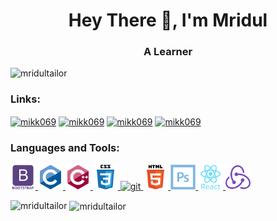<h1 align="center">Hey There 👋, I'm Mridul</h1>
<h3 align="center">A Learner</h3>

<p align="left"> <img src="https://komarev.com/ghpvc/?username=mridultailor&label=Profile%20views&color=0e75b6&style=flat" alt="mridultailor" /> </p>

<h3 align="left">Links:</h3>
<p align="left">
 <a href="https://www.linkedin.com/in/mridul-tailor-0534a4194/" target="blank"><img align="center" src="https://cdn.jsdelivr.net/npm/simple-icons@3.1.0/icons/linkedin.svg" alt="mikk069" height="30" width="40" /></a>
<a href="https://www.codechef.com/users/mikk069" target="blank"><img align="center" src="https://cdn.jsdelivr.net/npm/simple-icons@3.1.0/icons/codechef.svg" alt="mikk069" height="30" width="40" /></a>
<a href="https://codeforces.com/profile/mikk069" target="blank"><img align="center" src="https://cdn.jsdelivr.net/npm/simple-icons@3.0.1/icons/codeforces.svg" alt="mikk069" height="30" width="40" /></a>
 <a href="https://leetcode.com/mikk069/" target="blank"><img align="center" src="https://cdn.jsdelivr.net/npm/simple-icons@3.0.1/icons/leetcode.svg" alt="mikk069" height="30" width="40" /></a>
</p>

<h3 align="left">Languages and Tools:</h3>
<p align="left"> <a href="https://getbootstrap.com" target="_blank"> <img src="https://raw.githubusercontent.com/devicons/devicon/master/icons/bootstrap/bootstrap-plain-wordmark.svg" alt="bootstrap" width="40" height="40"/> </a> <a href="https://www.cprogramming.com/" target="_blank"> <img src="https://raw.githubusercontent.com/devicons/devicon/master/icons/c/c-original.svg" alt="c" width="40" height="40"/> </a> <a href="https://www.w3schools.com/cpp/" target="_blank"> <img src="https://raw.githubusercontent.com/devicons/devicon/master/icons/cplusplus/cplusplus-original.svg" alt="cplusplus" width="40" height="40"/> </a> <a href="https://www.w3schools.com/css/" target="_blank"> <img src="https://raw.githubusercontent.com/devicons/devicon/master/icons/css3/css3-original-wordmark.svg" alt="css3" width="40" height="40"/> </a> <a href="https://git-scm.com/" target="_blank"> <img src="https://www.vectorlogo.zone/logos/git-scm/git-scm-icon.svg" alt="git" width="40" height="40"/> </a> <a href="https://www.w3.org/html/" target="_blank"> <img src="https://raw.githubusercontent.com/devicons/devicon/master/icons/html5/html5-original-wordmark.svg" alt="html5" width="40" height="40"/> </a> <a href="https://www.photoshop.com/en" target="_blank"> <img src="https://raw.githubusercontent.com/devicons/devicon/master/icons/photoshop/photoshop-line.svg" alt="photoshop" width="40" height="40"/> </a> <a href="https://reactjs.org/" target="_blank"> <img src="https://raw.githubusercontent.com/devicons/devicon/master/icons/react/react-original-wordmark.svg" alt="react" width="40" height="40"/> </a> <a href="https://redux.js.org" target="_blank"> <img src="https://raw.githubusercontent.com/devicons/devicon/master/icons/redux/redux-original.svg" alt="redux" width="40" height="40"/> </a> </p>

<p><img align="left" src="https://github-readme-stats.vercel.app/api/top-langs?username=mridultailor&show_icons=true&locale=en&layout=compact" alt="mridultailor" /></p>

<p>&nbsp;<img align="center" src="https://github-readme-stats.vercel.app/api?username=mridultailor&show_icons=true&locale=en" alt="mridultailor" /></p>
